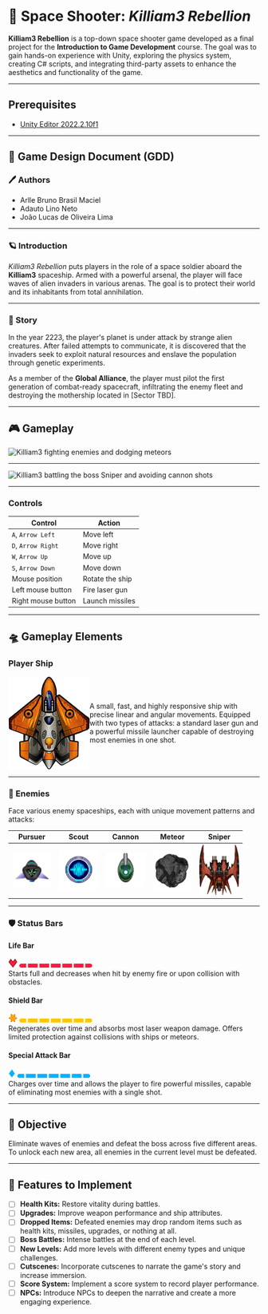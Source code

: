 # 🚀 Space Shooter: *Killiam3 Rebellion*

**Killiam3 Rebellion** is a top-down space shooter game developed as a final project for the **Introduction to Game Development** course. The goal was to gain hands-on experience with Unity, exploring the physics system, creating C# scripts, and integrating third-party assets to enhance the aesthetics and functionality of the game.

---

## Prerequisites

- [Unity Editor 2022.2.10f1](https://unity.com/releases/editor/archive)

---

## 📜 Game Design Document (GDD)

### 🖊️ Authors
- Arlle Bruno Brasil Maciel  
- Adauto Lino Neto  
- João Lucas de Oliveira Lima  

---

### 🪐 Introduction

*Killiam3 Rebellion* puts players in the role of a space soldier aboard the **Killiam3** spaceship. Armed with a powerful arsenal, the player will face waves of alien invaders in various arenas. The goal is to protect their world and its inhabitants from total annihilation.

---

### 📖 Story

In the year 2223, the player's planet is under attack by strange alien creatures. After failed attempts to communicate, it is discovered that the invaders seek to exploit natural resources and enslave the population through genetic experiments.

As a member of the **Global Alliance**, the player must pilot the first generation of combat-ready spacecraft, infiltrating the enemy fleet and destroying the mothership located in [Sector TBD].

---

## 🎮 Gameplay

![Killiam3 fighting enemies and dodging meteors](/images/first_level.gif)

---

![Killiam3 battling the boss Sniper and avoiding cannon shots](/images/last_level.gif)

---

### Controls

| **Control**                | **Action**                     |
|-----------------------------|------------------------------|
| `A`, `Arrow Left`           | Move left                    |
| `D`, `Arrow Right`          | Move right                   |
| `W`, `Arrow Up`             | Move up                      |
| `S`, `Arrow Down`           | Move down                    |
| Mouse position              | Rotate the ship              |
| Left mouse button           | Fire laser gun               |
| Right mouse button          | Launch missiles               |

---

## 🛸 Gameplay Elements

### Player Ship

<div style="display: flex; align-items: center;">
  <img src="/Assets/Sprites/Ships/playerShipModule2.png" alt="Killiam3, yellow spaceship resembling a fighter jet" width="200" />
  <p>A small, fast, and highly responsive ship with precise linear and angular movements. Equipped with two types of attacks: a standard laser gun and a powerful missile launcher capable of destroying most enemies in one shot.</p>
</div>

---

### 👾 Enemies

Face various enemy spaceships, each with unique movement patterns and attacks:

| **Pursuer**                 | **Scout**                  | **Cannon**                | **Meteor**              | **Sniper**              |
|-----------------------------|----------------------------|---------------------------|-------------------------|-------------------------|
| <img src="/Assets/Sprites/Ships/Cruiser_57x49.png" width="80px" alt="Pursuer Spaceship"> | <img src="/Assets/Sprites/Ships/IonCannon_A_Photon_119x119.png" width="80px" alt="Scout Spaceship"> | <img src="/Assets/Sprites/Cannons/CoreDefender_A_209x182.png" width="80px" alt="Cannon"> | <img src="/Assets/Sprites/SpaceObjects/Stones2Filled_09.png" width="80px" alt="Meteor"> | <img src="/Assets/Sprites/Ships/Sniper.png" width="80px" alt="Sniper"> |

---

### 🛡️ Status Bars

#### Life Bar
![Heart symbol](/Assets/Sprites/PlayerUI/hearth.png) ![Player life bar](/Assets/Sprites/PlayerUI/life_texture.png)  
Starts full and decreases when hit by enemy fire or upon collision with obstacles.

#### Shield Bar
![Sun symbol](/Assets/Sprites/PlayerUI/shild%20(1).png) ![Shield bar](/Assets/Sprites/PlayerUI/shield-bar%20(1).png)  
Regenerates over time and absorbs most laser weapon damage. Offers limited protection against collisions with ships or meteors.

#### Special Attack Bar
![Blue diamond symbol](/Assets/Sprites/PlayerUI/energy.png) ![Special attack bar](/Assets/Sprites/PlayerUI/energy-bar.png)  
Charges over time and allows the player to fire powerful missiles, capable of eliminating most enemies with a single shot.

---

## 🎯 Objective

Eliminate waves of enemies and defeat the boss across five different areas. To unlock each new area, all enemies in the current level must be defeated.

---

## 📌 Features to Implement

- [ ] **Health Kits:** Restore vitality during battles.  
- [ ] **Upgrades:** Improve weapon performance and ship attributes.  
- [ ] **Dropped Items:** Defeated enemies may drop random items such as health kits, missiles, upgrades, or nothing at all.  
- [ ] **Boss Battles:** Intense battles at the end of each level.  
- [ ] **New Levels:** Add more levels with different enemy types and unique challenges.  
- [ ] **Cutscenes:** Incorporate cutscenes to narrate the game's story and increase immersion.  
- [ ] **Score System:** Implement a score system to record player performance.  
- [ ] **NPCs:** Introduce NPCs to deepen the narrative and create a more engaging experience.

